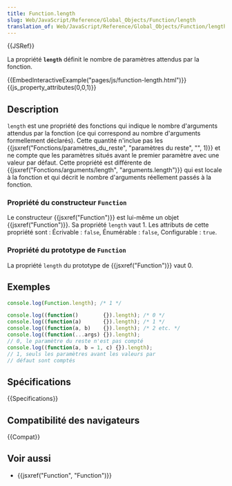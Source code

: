 ```yaml
---
title: Function.length
slug: Web/JavaScript/Reference/Global_Objects/Function/length
translation_of: Web/JavaScript/Reference/Global_Objects/Function/length
---
```


{{JSRef}}

La propriété **`length`** définit le nombre de paramètres attendus par la fonction.

{{EmbedInteractiveExample("pages/js/function-length.html")}}{{js_property_attributes(0,0,1)}}

## Description

`length` est une propriété des fonctions qui indique le nombre d'arguments attendus par la fonction (ce qui correspond au nombre d'arguments formellement déclarés). Cette quantité n'inclue pas les {{jsxref("Fonctions/paramètres_du_reste", "paramètres du reste", "", 1)}} et ne compte que les paramètres situés avant le premier paramètre avec une valeur par défaut. Cette propriété est différente de {{jsxref("Fonctions/arguments/length", "arguments.length")}} qui est locale à la fonction et qui décrit le nombre d'arguments réellement passés à la fonction.

### Propriété du constructeur `Function`

Le constructeur {{jsxref("Function")}} est lui-même un objet {{jsxref("Function")}}. Sa propriété `length` vaut 1. Les attributs de cette propriété sont : Écrivable : `false`, Énumérable : `false`, Configurable : `true`.

### Propriété du prototype de `Function`

La propriété `length` du prototype de {{jsxref("Function")}} vaut 0.

## Exemples

```js
console.log(Function.length); /* 1 */

console.log((function()        {}).length); /* 0 */
console.log((function(a)       {}).length); /* 1 */
console.log((function(a, b)    {}).length); /* 2 etc. */
console.log((function(...args) {}).length);
// 0, le paramètre du reste n'est pas compté
console.log((function(a, b = 1, c) {}).length);
// 1, seuls les paramètres avant les valeurs par
// défaut sont comptés
```

## Spécifications

{{Specifications}}

## Compatibilité des navigateurs

{{Compat}}

## Voir aussi

- {{jsxref("Function", "Function")}}

